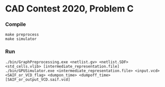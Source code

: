 # CAD Contest 2020, Problem C

### Compile
```
make preprocess
make simulator
```

### Run
```
./bin/GraphPreprocessing.exe <netlist.gv> <netlist.SDF> <std_cells.vlib> [intermediate_representation.file]
./bin/GPUSimulator.exe <intermediate_representation.file> <input.vcd> <SAIF_or_VCD_flag> <dumpon_time> <dumpoff_time> [SAIF_or_output_VCD.saif.vcd]
```
